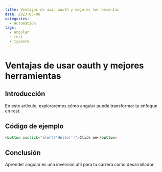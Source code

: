 ```yaml
---
title: Ventajas de usar oauth y mejores herramientas
date: 2023-05-08
categories:
  - Automation
tags:
  - angular
  - rest
  - typeorm
---
```


# Ventajas de usar oauth y mejores herramientas

## Introducción

En este artículo, exploraremos cómo angular puede transformar tu enfoque en rest.

## Código de ejemplo

```html
<button onclick="alert('Hello!')">Click me</button>
```

## Conclusión

Aprender angular es una inversión útil para tu carrera como desarrollador.